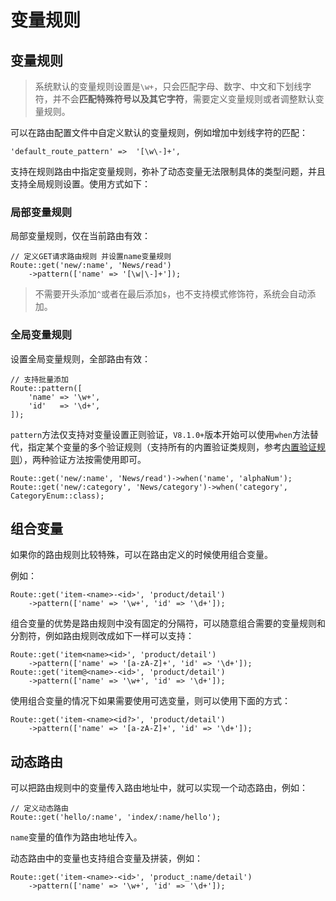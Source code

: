 # 变量规则

## 变量规则

> 系统默认的变量规则设置是`\w+`，只会匹配字母、数字、中文和下划线字符，并不会**匹配特殊符号以及其它字符**，需要定义变量规则或者调整默认变量规则。

可以在路由配置文件中自定义默认的变量规则，例如增加中划线字符的匹配：

```
'default_route_pattern'	=>	'[\w\-]+',
```

支持在规则路由中指定变量规则，弥补了动态变量无法限制具体的类型问题，并且支持全局规则设置。使用方式如下：

### 局部变量规则

局部变量规则，仅在当前路由有效：

```
// 定义GET请求路由规则 并设置name变量规则
Route::get('new/:name', 'News/read')
    ->pattern(['name' => '[\w|\-]+']);
```

> 不需要开头添加`^`或者在最后添加`$`，也不支持模式修饰符，系统会自动添加。

### 全局变量规则

设置全局变量规则，全部路由有效：

```
// 支持批量添加
Route::pattern([
    'name' => '\w+',
    'id'   => '\d+',
]);
```

`pattern`方法仅支持对变量设置正则验证，`V8.1.0+`版本开始可以使用`when`方法替代，指定某个变量的多个验证规则（支持所有的内置验证类规则，参考[内置验证规则](https://doc.thinkphp.cn/v8_0/rule_buildin.html)），两种验证方法按需使用即可。

```
Route::get('new/:name', 'News/read')->when('name', 'alphaNum');
Route::get('new/:category', 'News/category')->when('category', CategoryEnum::class);
```

## 组合变量

如果你的路由规则比较特殊，可以在路由定义的时候使用组合变量。

例如：

```
Route::get('item-<name>-<id>', 'product/detail')
    ->pattern(['name' => '\w+', 'id' => '\d+']);
```

组合变量的优势是路由规则中没有固定的分隔符，可以随意组合需要的变量规则和分割符，例如路由规则改成如下一样可以支持：

```
Route::get('item<name><id>', 'product/detail')
    ->pattern(['name' => '[a-zA-Z]+', 'id' => '\d+']);
Route::get('item@<name>-<id>', 'product/detail')
    ->pattern(['name' => '\w+', 'id' => '\d+']);
```

使用组合变量的情况下如果需要使用可选变量，则可以使用下面的方式：

```
Route::get('item-<name><id?>', 'product/detail')
    ->pattern(['name' => '[a-zA-Z]+', 'id' => '\d+']);
```

## 动态路由

可以把路由规则中的变量传入路由地址中，就可以实现一个动态路由，例如：

```
// 定义动态路由
Route::get('hello/:name', 'index/:name/hello');
```

`name`变量的值作为路由地址传入。

动态路由中的变量也支持组合变量及拼装，例如：

```
Route::get('item-<name>-<id>', 'product_:name/detail')
    ->pattern(['name' => '\w+', 'id' => '\d+']);
```